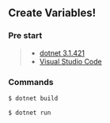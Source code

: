 ## Create Variables!

### Pre start

> - [dotnet 3.1.421](https://dotnet.microsoft.com/en-us/download/dotnet/3.1 "Download dotnet 3.1.421")
> - [Visual Studio Code](https://code.visualstudio.com/ "Download Visual Studio Code")
### Commands

```bash
$ dotnet build

$ dotnet run
```